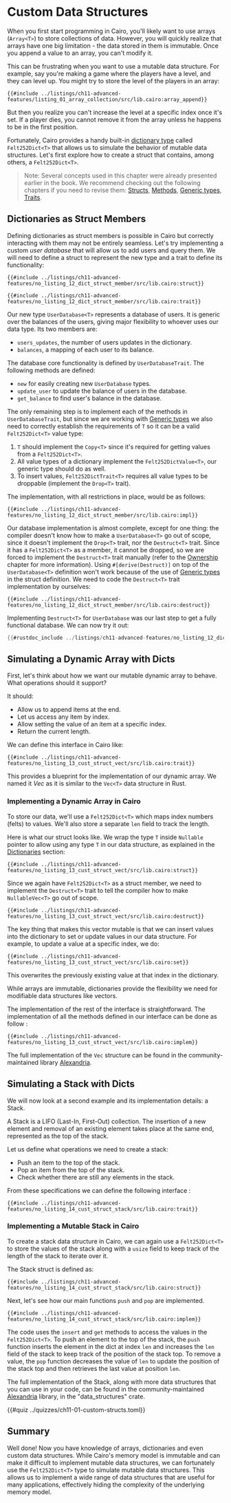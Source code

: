 # Custom Data Structures

When you first start programming in Cairo, you'll likely want to use arrays
(`Array<T>`) to store collections of data. However, you will quickly realize
that arrays have one big limitation - the data stored in them is immutable. Once
you append a value to an array, you can't modify it.

This can be frustrating when you want to use a mutable data structure. For
example, say you're making a game where the players have a level, and they can
level up. You might try to store the level of the players in an array:

```rust,noplayground
{{#include ../listings/ch11-advanced-features/listing_01_array_collection/src/lib.cairo:array_append}}
```

But then you realize you can't increase the level at a specific index once it's
set. If a player dies, you cannot remove it from the array unless he happens to
be in the first position.

Fortunately, Cairo provides a handy built-in [dictionary type](./ch03-02-dictionaries.md) called `Felt252Dict<T>` that allows us to
simulate the behavior of mutable data structures. Let's first explore how to create a struct that contains, among others, a `Felt252Dict<T>`.

> Note: Several concepts used in this chapter were already presented earlier in the book. We recommend checking out the following chapters if you need to revise them:
> [Structs](ch05-00-using-structs-to-structure-related-data.md),
> [Methods](./ch05-03-method-syntax.md),
> [Generic types](./ch08-00-generic-types-and-traits.md),
> [Traits](./ch08-02-traits-in-cairo.md).

## Dictionaries as Struct Members

Defining dictionaries as struct members is possible in Cairo but correctly interacting with them may not be entirely seamless. Let's try implementing a custom _user database_ that will allow us to add users and query them. We will need to define a struct to represent the new type and a trait to define its functionality:

```rust,noplayground
{{#include ../listings/ch11-advanced-features/no_listing_12_dict_struct_member/src/lib.cairo:struct}}

{{#include ../listings/ch11-advanced-features/no_listing_12_dict_struct_member/src/lib.cairo:trait}}
```

Our new type `UserDatabase<T>` represents a database of users. It is generic over the balances of the users, giving major flexibility to whoever uses our data type. Its two members are:

- `users_updates`, the number of users updates in the dictionary.
- `balances`, a mapping of each user to its balance.

The database core functionality is defined by `UserDatabaseTrait`. The following methods are defined:

- `new` for easily creating new `UserDatabase` types.
- `update_user` to update the balance of users in the database.
- `get_balance` to find user's balance in the database.

The only remaining step is to implement each of the methods in `UserDatabaseTrait`, but since we are working with [Generic types](./ch08-00-generic-types-and-traits.md) we also need to correctly establish the requirements of `T` so it can be a valid `Felt252Dict<T>` value type:

1. `T` should implement the `Copy<T>` since it's required for getting values from a `Felt252Dict<T>`.
2. All value types of a dictionary implement the `Felt252DictValue<T>`, our generic type should do as well.
3. To insert values, `Felt252DictTrait<T>` requires all value types to be droppable (implement the `Drop<T>` trait).

The implementation, with all restrictions in place, would be as follows:

```rust,noplayground
{{#include ../listings/ch11-advanced-features/no_listing_12_dict_struct_member/src/lib.cairo:impl}}
```

Our database implementation is almost complete, except for one thing: the compiler doesn't know how to make a `UserDatabase<T>` go out of scope, since it doesn't implement the `Drop<T>` trait, nor the `Destruct<T>` trait.
Since it has a `Felt252Dict<T>` as a member, it cannot be dropped, so we are forced to implement the `Destruct<T>` trait manually (refer to the [Ownership](ch04-01-what-is-ownership.md#the-drop-trait) chapter for more information).
Using `#[derive(Destruct)]` on top of the `UserDatabase<T>` definition won't work because of the use of [Generic types][generics] in the struct definition. We need to code the `Destruct<T>` trait implementation by ourselves:

```rust,noplayground
{{#include ../listings/ch11-advanced-features/no_listing_12_dict_struct_member/src/lib.cairo:destruct}}
```

Implementing `Destruct<T>` for `UserDatabase` was our last step to get a fully functional database. We can now try it out:

```rust
{{#rustdoc_include ../listings/ch11-advanced-features/no_listing_12_dict_struct_member/src/lib.cairo:main}}
```

[generics]: ./ch08-00-generic-types-and-traits.md

## Simulating a Dynamic Array with Dicts

First, let's think about how we want our mutable dynamic array to behave. What
operations should it support?

It should:

- Allow us to append items at the end.
- Let us access any item by index.
- Allow setting the value of an item at a specific index.
- Return the current length.

We can define this interface in Cairo like:

```rust,noplayground
{{#include ../listings/ch11-advanced-features/no_listing_13_cust_struct_vect/src/lib.cairo:trait}}
```

This provides a blueprint for the implementation of our dynamic array. We named
it _Vec_ as it is similar to the `Vec<T>` data structure in Rust.

### Implementing a Dynamic Array in Cairo

To store our data, we'll use a `Felt252Dict<T>` which maps index numbers (felts)
to values. We'll also store a separate `len` field to track the length.

Here is what our struct looks like. We wrap the type `T` inside `Nullable`
pointer to allow using any type `T` in our data structure, as explained in the
[Dictionaries][nullable] section:

```rust,noplayground
{{#include ../listings/ch11-advanced-features/no_listing_13_cust_struct_vect/src/lib.cairo:struct}}
```

Since we again have `Felt252Dict<T>` as a struct member, we need to implement the `Destruct<T>` trait to tell the compiler how to make `NullableVec<T>` go out of scope.

```rust,noplayground
{{#include ../listings/ch11-advanced-features/no_listing_13_cust_struct_vect/src/lib.cairo:destruct}}
```

The key thing that makes this vector mutable is that we can insert values into
the dictionary to set or update values in our data structure. For example, to
update a value at a specific index, we do:

```rust,noplayground
{{#include ../listings/ch11-advanced-features/no_listing_13_cust_struct_vect/src/lib.cairo:set}}
```

This overwrites the previously existing value at that index in the dictionary.

While arrays are immutable, dictionaries provide the flexibility we need for
modifiable data structures like vectors.

The implementation of the rest of the interface is straightforward. The
implementation of all the methods defined in our interface can be done as follow
:

```rust,noplayground
{{#include ../listings/ch11-advanced-features/no_listing_13_cust_struct_vect/src/lib.cairo:implem}}
```

The full implementation of the `Vec` structure can be found in the
community-maintained library [Alexandria](https://github.com/keep-starknet-strange/alexandria/tree/main/src/data_structures).

[nullable]: ./ch03-02-dictionaries.md#dictionaries-of-types-not-supported-natively

## Simulating a Stack with Dicts

We will now look at a second example and its implementation details: a Stack.

A Stack is a LIFO (Last-In, First-Out) collection. The insertion of a new
element and removal of an existing element takes place at the same end,
represented as the top of the stack.

Let us define what operations we need to create a stack:

- Push an item to the top of the stack.
- Pop an item from the top of the stack.
- Check whether there are still any elements in the stack.

From these specifications we can define the following interface :

```rust,noplayground
{{#include ../listings/ch11-advanced-features/no_listing_14_cust_struct_stack/src/lib.cairo:trait}}
```

### Implementing a Mutable Stack in Cairo

To create a stack data structure in Cairo, we can again use a `Felt252Dict<T>`
to store the values of the stack along with a `usize` field to keep track of the
length of the stack to iterate over it.

The Stack struct is defined as:

```rust,noplayground
{{#include ../listings/ch11-advanced-features/no_listing_14_cust_struct_stack/src/lib.cairo:struct}}
```

Next, let's see how our main functions `push` and `pop` are implemented.

```rust,noplayground
{{#include ../listings/ch11-advanced-features/no_listing_14_cust_struct_stack/src/lib.cairo:implem}}
```

The code uses the `insert` and `get` methods to access the values in the
`Felt252Dict<T>`. To push an element to the top of the stack, the `push`
function inserts the element in the dict at index `len` and increases the
`len` field of the stack to keep track of the position of the stack top. To
remove a value, the `pop` function decreases the value of `len` to update the
position of the stack top and then retrieves the last value at position `len`.

The full implementation of the Stack, along with more data structures that you
can use in your code, can be found in the community-maintained
[Alexandria][alexandria data structures] library, in the "data_structures" crate.

[alexandria data structures]: https://github.com/keep-starknet-strange/alexandria/tree/main/src/data_structures

{{#quiz ../quizzes/ch11-01-custom-structs.toml}}

## Summary

Well done! Now you have knowledge of arrays, dictionaries and even custom data structures.
While Cairo's memory model is immutable and can make it difficult to implement
mutable data structures, we can fortunately use the `Felt252Dict<T>` type to
simulate mutable data structures. This allows us to implement a wide range of
data structures that are useful for many applications, effectively hiding the
complexity of the underlying memory model.

